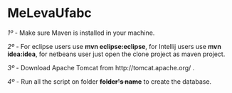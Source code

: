 <h1>MeLevaUfabc</h1>

<p><i>1º</i> - Make sure Maven is installed in your machine.</p>
<p><i>2º</i> - For eclipse users use <strong>mvn eclipse:eclipse</strong>, for Intellij users use <strong>mvn idea:idea</strong>, for netbeans user just open the clone project as maven project.</p>
<p><i>3º</i> - Download Apache Tomcat from http://tomcat.apache.org/ .</p>
<p><i>4º</i> - Run all the script on folder <strong><del>folder's name</del></strong> to create the database.</p>
